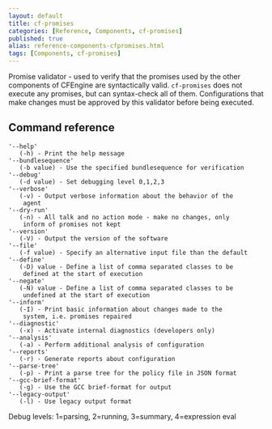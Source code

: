 ```yaml
---
layout: default
title: cf-promises
categories: [Reference, Components, cf-promises]
published: true
alias: reference-components-cfpromises.html
tags: [Components, cf-promises]
---
```


Promise validator - used to verify that the promises used by the other 
components of CFEngine are syntactically valid. `cf-promises` does not execute 
any promises, but can syntax-check all of them. Configurations that make 
changes must be approved by this validator before being executed.

## Command reference

    '--help'
       (-h) - Print the help message
    '--bundlesequence'
       (-b value) - Use the specified bundlesequence for verification
    '--debug'
       (-d value) - Set debugging level 0,1,2,3
    '--verbose'
       (-v) - Output verbose information about the behavior of the
        agent
    '--dry-run'
       (-n) - All talk and no action mode - make no changes, only
        inform of promises not kept
    '--version'
       (-V) - Output the version of the software
    '--file'
       (-f value) - Specify an alternative input file than the default
    '--define'
       (-D) value - Define a list of comma separated classes to be
        defined at the start of execution
    '--negate'
       (-N) value - Define a list of comma separated classes to be
        undefined at the start of execution
    '--inform'
       (-I) - Print basic information about changes made to the
        system, i.e. promises repaired
    '--diagnostic'
       (-x) - Activate internal diagnostics (developers only)
    '--analysis'
       (-a) - Perform additional analysis of configuration
    '--reports'
       (-r) - Generate reports about configuration
    '--parse-tree'
       (-p) - Print a parse tree for the policy file in JSON format
    '--gcc-brief-format'
       (-g) - Use the GCC brief-format for output
    '--legacy-output'
       (-l) - Use legacy output format

Debug levels: 1=parsing, 2=running, 3=summary, 4=expression eval

